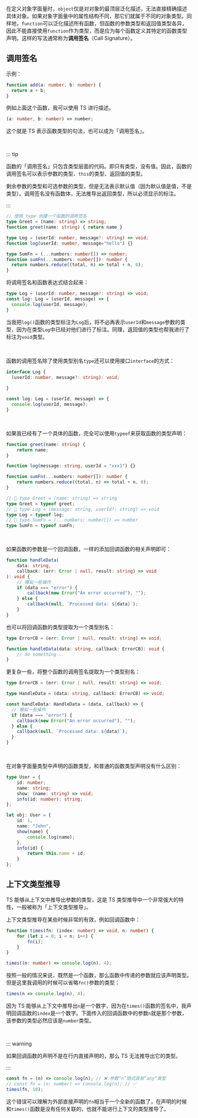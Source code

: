 在定义对象字面量时，`object`仅是对对象的最顶层泛化描述，无法直接精确描述具体对象。如果对象字面量中的属性结构不同，那它们就属于不同的对象类型。同样地，`function`可以泛化描述所有函数，但函数的参数类型和返回值类型各异，因此不能直接使用`function`作为类型，而是应为每个函数定义其特定的函数类型声明。这样的写法通常称为**调用签名**（Call Signature）。


##  调用签名
示例：

```typescript
function add(a: number, b: number) { 
  return a + b;
}
```

例如上面这个函数，我可以使用 TS 进行描述。

```typescript
(a: number, b: number) => number;
```

这个就是 TS 表示函数类型的句法，也可以成为「调用签名」。


<br />

::: tip

函数的「调用签名」只包含类型层面的代码。即只有类型，没有值。因此，函数的调用签名可以表示参数的类型、`this`的类型、返回值的类型。

剩余参数的类型和可选参数的类型，但是无法表示默认值（因为默认值是值，不是类型）。调用签名没有函数体，无法推导出返回类型，所以必须显示的标注。

:::

```typescript
// 使用 type 创建一个函数的调用签名
type Greet = (name: string) => string;
function greet(name: string) { return name }

type Log = (userId: number, message?: string) => void;
function log(userId: number, message="hello") {}

type SumFn = (...numbers: number[]) => number;
function sumFn(...numbers: number[]): number {
  return numbers.reduce((total, n) => total + n, 0);
}
```

将调用签名和函数表达式结合起来：

```typescript
type Log = (userId: number, message?: string) => void;
const log: Log = (userId, message) => {
  console.log(userId, message);
}
```

当我把`log()`函数的类型标注为`Log`后，将不必再表示`userId`和`message`参数的类型，因为在类型`Log`中已经对他们进行了标注。同理，返回值的类型也帮我进行了标注为`void`类型。

<br />

函数的调用签名除了使用类型别名`type`还可以使用接口`interface`的方式：

```typescript
interface Log {
  (userId: number, message?: string): void;
  
}

const log: Log = (userId, message) => {
  console.log(userId, message);
}
```

<br />

如果我已经有了一个具体的函数，完全可以使用`typeof`来获取函数的类型声明：

```typescript
function greet(name: string) {
    return name;
}

function log(message: string, userId = "xxx1") {}

function sumFn(...numbers: number[]): number {
    return numbers.reduce((total, n) => total + n, 0);
}

// 🤔 type Greet = (name: string) => string
type Greet = typeof greet;
// 🤔 type Log = (message: string, userId?: string) => void
type Log = typeof log;
// 🤔 type SumFn = (...numbers: number[]) => number
type SumFn = typeof sumFn;
```

<br />

如果函数的参数是一个回调函数，一样的添加回调函数的相关声明即可：

```typescript
function handleData(
    data: string,
    callback: (err: Error | null, result: string) => void
): void {
    // 模拟一些操作
    if (data === "error") {
        callback(new Error("An error occurred"), "");
    } else {
        callback(null, `Processed data: ${data}`);
    }
}
```

也可以将回调函数的类型提取为一个类型别名：

```typescript
type ErrorCB = (err: Error | null, result: string) => void;

function handleData(data: string, callback: ErrorCB): void {
    // do something...
}
```

更复杂一些，将整个函数的调用签名提取为一个类型别名：

```typescript
type ErrorCB = (err: Error | null, result: string) => void;

type HandleData = (data: string, callback: ErrorCB) => void;

const handleData: HandleData = (data, callback) => { 
  // 模拟一些操作
  if (data === "error") {
    callback(new Error("An error occurred"), "");
  } else {
    callback(null, `Processed data: ${data}`);
  }
}
```

<br />

在对象字面量类型中声明的函数类型，和普通的函数类型声明没有什么区别：

```typescript
type User = {
    id: number;
    name: string;
    show: (name: string) => void;
    info(id: number): string;
};

let obj: User = {
    id: 1,
    name: "John",
    show(name) {
        console.log(name);
    },
    info(id) {
        return this.name + id;
    }
};
```

##  上下文类型推导
TS 能够从上下文中推导出参数的类型，这是 TS 类型推导中一个非常强大的特性，一般被称为「上下文类型推导」。

上下文类型推导在某些时候非常的有效，例如回调函数中：

```typescript
function times(fn: (index: number) => void, n: number) {
    for (let i = 0; i < n; i++) {
        fn(i);
    }
}

times((n: number) => console.log(n), 4);
```

按照一般的情况来说，既然是一个函数，那么函数中传递的参数就应该声明类型。但是这里我调用的时候可以省略`fn()`参数的类型：

```typescript
times(n => console.log(n), 4);
```

因为 TS 能够从上下文中推导出`n`是一个数字，因为在`times()`函数的签名中，我声明回调函数的`index`是一个数字。下面传入的回调函数中的参数`n`就是那个参数，该参数的类型必然应该是`number`类型。

<br />

::: warning

如果回调函数的声明不是在行内直接声明的，那么 TS 无法推导出它的类型。

:::

```typescript
const fn = (n) => console.log(n); // ❌ 参数“n”隐式具有“any”类型
// const fn = (n: number) => console.log(n); // ✅
times(fn, 10);
```

这个错误可以理解为外部直接声明的`fn`相当于一个全新的函数了，在声明的时候和`times()`函数是没有任何关联的，也就不能进行上下文的类型推导了。

